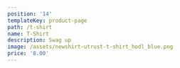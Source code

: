 ```yaml
---
position: '14'
templateKey: product-page
path: /t-shirt
name: T-Shirt
description: Swag up
image: /assets/newshirt-utrust-t-shirt_hodl_blue.png
price: '8.00'
---
```



